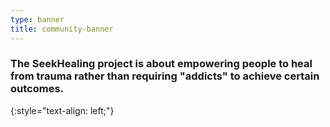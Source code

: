 ```yaml
---
type: banner
title: community-banner
---
```


### The SeekHealing project is about empowering people to heal from trauma rather than requiring "addicts" to achieve certain outcomes.
{:style="text-align: left;"}

